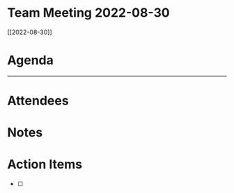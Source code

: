 # Team Meeting 2022-08-30
[[2022-08-30]]

# Agenda

---
# Attendees


# Notes


# Action Items
- [ ] 
